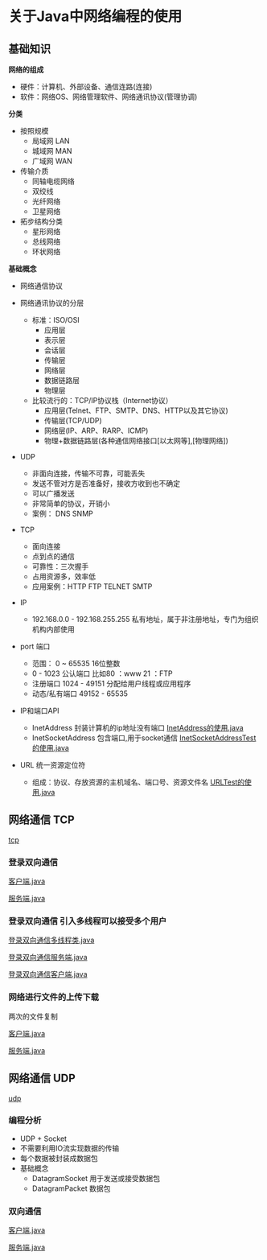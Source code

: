 # 关于Java中网络编程的使用

## 基础知识
**网络的组成**
- 硬件：计算机、外部设备、通信连路(连接)
- 软件：网络OS、网络管理软件、网络通讯协议(管理协调)

**分类**

- 按照规模
  - 局域网 LAN
  - 城域网 MAN
  - 广域网 WAN
- 传输介质
  - 同轴电缆网络
  - 双绞线
  - 光纤网络
  - 卫星网络
- 拓步结构分类
  - 星形网络
  - 总线网络
  - 环状网络



**基础概念**

- 网络通信协议
- 网络通讯协议的分层
  - 标准：ISO/OSI 
    - 应用层
    - 表示层
    - 会话层
    - 传输层
    - 网络层
    - 数据链路层
    - 物理层
  - 比较流行的：TCP/IP协议栈（Internet协议）
    - 应用层(Telnet、FTP、SMTP、DNS、HTTP以及其它协议)
    - 传输层(TCP/UDP)
    - 网络层(IP、ARP、RARP、ICMP)
    - 物理+数据链路层(各种通信网络接口[以太网等],[物理网络])



- UDP
  - 非面向连接，传输不可靠，可能丢失
  - 发送不管对方是否准备好，接收方收到也不确定
  - 可以广播发送
  - 非常简单的协议，开销小
  - 案例： DNS SNMP
- TCP
  - 面向连接
  - 点到点的通信
  - 可靠性：三次握手
  - 占用资源多，效率低
  - 应用案例：HTTP FTP TELNET SMTP
- IP
  - 192.168.0.0 - 192.168.255.255 私有地址，属于非注册地址，专门为组织机构内部使用
- port 端口
  - 范围： 0 ~ 65535   16位整数
  - 0 - 1023  公认端口 比如80 ：www  21 ：FTP
  - 注册端口 1024 - 49151 分配给用户线程或应用程序
  - 动态/私有端口 49152 - 65535
- IP和端口API
  - InetAddress 封装计算机的ip地址没有端口
  [InetAddress的使用.java](base/InetAddressTest.java)
  - InetSocketAddress 包含端口,用于socket通信
  [InetSocketAddressTest的使用.java](base/InetSocketAddressTest.java)
- URL 统一资源定位符
  - 组成：协议、存放资源的主机域名、端口号、资源文件名
[URLTest的使用.java](base/URLTest.java)

## 网络通信 TCP

[tcp](tcp)

### 登录双向通信

[客户端.java](tcp/login/LoginClient.java)

[服务端.java](tcp/login/LoginServer.java)

### 登录双向通信 引入多线程可以接受多个用户

[登录双向通信多线程类.java](tcp/loginThread/LoginThread.java)

[登录双向通信服务端.java](tcp/loginThread/LoginThreadServer.java)

[登录双向通信客户端.java](tcp/loginThread/LoginThreadClient.java)

### 网络进行文件的上传下载

两次的文件复制

[客户端.java](tcp%2FfileUpload%2FTCPClientTest.java)

[服务端.java](tcp%2FfileUpload%2FTCPServerTest.java)

## 网络通信 UDP

[udp](udp)

### 编程分析
- UDP + Socket
- 不需要利用IO流实现数据的传输
- 每个数据被封装成数据包
- 基础概念
  - DatagramSocket 用于发送或接受数据包
  - DatagramPacket 数据包

### 双向通信

[客户端.java](udp%2FClientTest.java)

[服务端.java](udp%2FServerTest.java)
